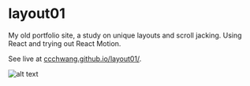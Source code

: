 # layout01

My old portfolio site, a study on unique layouts and scroll jacking. Using React and trying out React Motion. 

See live at [ccchwang.github.io/layout01/](https://ccchwang.github.io/layout01/).

![alt text](https://i.ibb.co/FmzgnWq/Screen-Shot-2019-03-26-at-4-55-25-PM.png)
